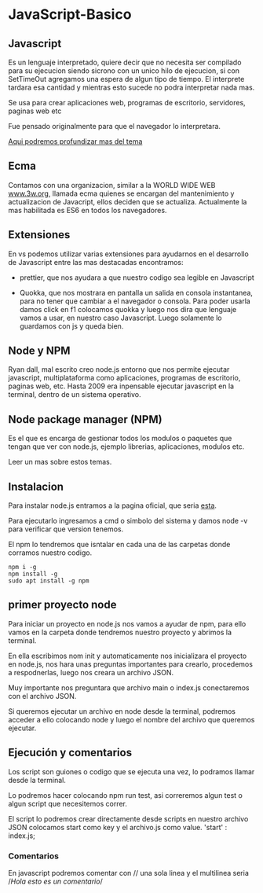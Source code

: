 # JavaScript-Basico

## Javascript

Es un lenguaje interpretado, quiere decir que no necesita ser compilado para su ejecucion siendo sicrono con un unico hilo de ejecucion, si con SetTimeOut agregamos una espera de algun tipo de tiempo. El interprete tardara esa cantidad y mientras esto sucede no podra interpretar nada mas.

Se usa para crear aplicaciones web, programas de escritorio, servidores, paginas web etc

Fue pensado originalmente para que el navegador lo interpretara.

[Aqui podremos profundizar mas del tema](https://www.arquitecturajava.com/javascript-sincrono-o-asincrono/)

## Ecma

Contamos con una organizacion, similar a la WORLD WIDE WEB www.3w.org, llamada ecma quienes se encargan del mantenimiento y actualizacion de Javacript, ellos deciden que se actualiza. Actualmente la mas habilitada es ES6 en todos los navegadores. 

## Extensiones 

En vs podemos utilizar varias extensiones para ayudarnos en el desarrollo de Javascript entre las mas destacadas encontramos:

+ prettier, que nos ayudara a que nuestro codigo sea legible en Javascript 

+ Quokka, que nos mostrara en pantalla un salida en consola instantanea, para no tener que cambiar a el navegador o consola. Para poder usarla damos click en f1 colocamos quokka y luego nos dira que lenguaje vamos a usar, en nuestro caso Javascript. Luego solamente lo guardamos con js y queda bien. 

## Node y NPM

Ryan dall, mal escrito creo node.js entorno que nos permite ejecutar javascript, multiplataforma como aplicaciones, programas de escritorio, paginas web, etc. Hasta 2009 era inpensable ejecutar javascript en la terminal, dentro de un sistema operativo. 


## Node package manager (NPM)

Es el que es encarga de gestionar todos los modulos o paquetes que tengan que ver con node.js, ejemplo librerias, aplicaciones, modulos etc.

Leer un mas sobre estos temas.

## Instalacion

Para instalar node.js entramos a la pagina oficial, que seria [esta](https://nodejs.org/).

Para ejecutarlo ingresamos a cmd o simbolo del sistema y damos node -v para verificar que version tenemos.

El npm lo tendremos que isntalar en cada una de las carpetas donde corramos nuestro codigo. 

    npm i -g
    npm install -g
    sudo apt install -g npm


## primer proyecto node

Para iniciar un proyecto en node.js nos vamos a ayudar de npm, para ello vamos en la carpeta donde tendremos nuestro proyecto y abrimos la terminal. 

En ella escribimos nom init y automaticamente nos inicializara el proyecto en node.js, nos hara unas preguntas importantes para crearlo, procedemos a respodnerlas, luego nos creara un archivo JSON. 

Muy importante nos preguntara que archivo main o index.js conectaremos con el archivo JSON. 

Si queremos ejecutar un archivo en node desde la terminal, podremos acceder a ello colocando node y luego el nombre del archivo que queremos ejecutar. 

## Ejecución y comentarios

Los script son guiones o codigo que se ejecuta una vez, lo podramos llamar desde la terminal.

Lo podremos hacer colocando npm run test, asi correremos algun test o algun script que necesitemos correr. 

El script lo podremos crear directamente desde scripts en nuestro archivo JSON colocamos start como key y el archivo.js como value. 'start' : index.js; 

### Comentarios

En javascript podremos comentar con // una sola linea y el multilinea seria /*Hola esto es un comentario*/

